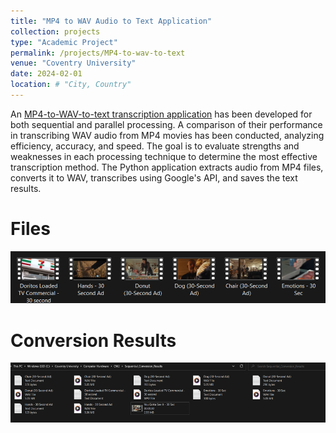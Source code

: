 ```yaml
---
title: "MP4 to WAV Audio to Text Application"
collection: projects
type: "Academic Project"
permalink: /projects/MP4-to-wav-to-text
venue: "Coventry University"
date: 2024-02-01
location: # "City, Country"
---
```


An [MP4-to-WAV-to-text transcription application](https://github.com/juliuschanjq/Computer-Hardware) has been developed for both sequential and parallel processing. A comparison of their performance in transcribing WAV audio from MP4 movies has been conducted, analyzing efficiency, accuracy, and speed. The goal is to evaluate strengths and weaknesses in each processing technique to determine the most effective transcription method. The Python application extracts audio from MP4 files, converts it to WAV, transcribes using Google's API, and saves the text results. 

Files
======
![](/images/videos.png)

Conversion Results
======
![](/images/results.png)
